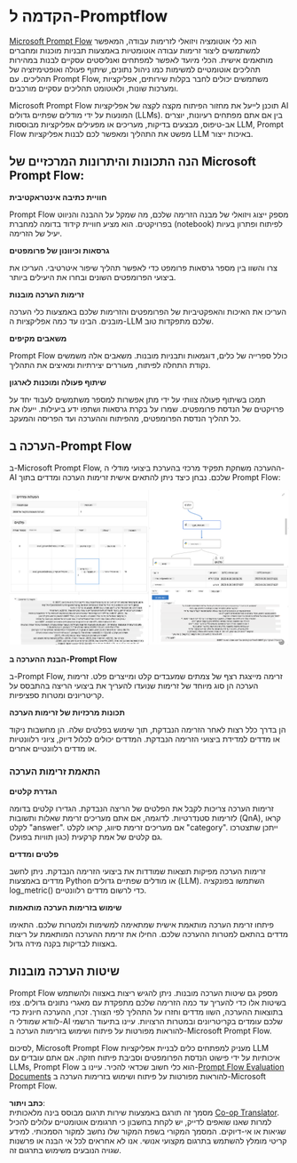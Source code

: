 <!--
CO_OP_TRANSLATOR_METADATA:
{
  "original_hash": "3cbe7629d254f1043193b7fe22524d55",
  "translation_date": "2025-05-09T15:16:20+00:00",
  "source_file": "md/01.Introduction/05/Promptflow.md",
  "language_code": "he"
}
-->
# **הקדמה ל-Promptflow**

[Microsoft Prompt Flow](https://microsoft.github.io/promptflow/index.html?WT.mc_id=aiml-138114-kinfeylo) הוא כלי אוטומציה ויזואלי לזרימות עבודה, המאפשר למשתמשים ליצור זרימות עבודה אוטומטיות באמצעות תבניות מוכנות ומחברים מותאמים אישית. הכלי מיועד לאפשר למפתחים ואנליסטים עסקיים לבנות במהירות תהליכים אוטומטיים למשימות כמו ניהול נתונים, שיתוף פעולה ואופטימיזציה של תהליכים. עם Prompt Flow, משתמשים יכולים לחבר בקלות שירותים, אפליקציות ומערכות שונות, ולאוטומט תהליכים עסקיים מורכבים.

Microsoft Prompt Flow תוכנן לייעל את מחזור הפיתוח מקצה לקצה של אפליקציות AI המונעות על ידי מודלים שפתיים גדולים (LLMs). בין אם אתם מפתחים רעיונות, יוצרים אב-טיפוס, מבצעים בדיקות, מעריכים או מפעילים אפליקציות מבוססות LLM, Prompt Flow מפשט את התהליך ומאפשר לכם לבנות אפליקציות LLM באיכות ייצור.

## הנה התכונות והיתרונות המרכזיים של Microsoft Prompt Flow:

**חוויית כתיבה אינטראקטיבית**

Prompt Flow מספק ייצוג ויזואלי של מבנה הזרימה שלכם, מה שמקל על ההבנה והניווט בפרויקטים.
הוא מציע חוויית קידוד בדומה למחברת (notebook) לפיתוח ופתרון בעיות יעיל של הזרימה.

**גרסאות וכיוונון של פרומפטים**

צרו והשוו בין מספר גרסאות פרומפט כדי לאפשר תהליך שיפור איטרטיבי. העריכו את ביצועי הפרומפטים השונים ובחרו את היעילים ביותר.

**זרימות הערכה מובנות**

העריכו את האיכות והאפקטיביות של הפרומפטים והזרימות שלכם באמצעות כלי הערכה מובנים.
הבינו עד כמה אפליקציות ה-LLM שלכם מתפקדות טוב.

**משאבים מקיפים**

Prompt Flow כולל ספרייה של כלים, דוגמאות ותבניות מובנות. משאבים אלה משמשים נקודת התחלה לפיתוח, מעוררים יצירתיות ומאיצים את התהליך.

**שיתוף פעולה ומוכנות לארגון**

תמכו בשיתוף פעולה צוותי על ידי מתן אפשרות למספר משתמשים לעבוד יחד על פרויקטים של הנדסת פרומפטים.
שמרו על בקרת גרסאות ושתפו ידע ביעילות. ייעלו את כל תהליך הנדסת הפרומפטים, מהפיתוח וההערכה ועד הפריסה והמעקב.

## הערכה ב-Prompt Flow

ב-Microsoft Prompt Flow, ההערכה משחקת תפקיד מרכזי בהערכת ביצועי מודלי ה-AI שלכם. נבחן כיצד ניתן להתאים אישית זרימות הערכה ומדדים בתוך Prompt Flow:

![PFVizualise](../../../../../translated_images/pfvisualize.93c453890f4088830217fa7308b1a589058ed499bbfff160c85676066b5cbf2d.he.png)

**הבנת ההערכה ב-Prompt Flow**

ב-Prompt Flow, זרימה מייצגת רצף של צמתים שמעבדים קלט ומייצרים פלט. זרימות הערכה הן סוג מיוחד של זרימות שנועדו להעריך את ביצועי הריצה בהתבסס על קריטריונים ומטרות ספציפיות.

**תכונות מרכזיות של זרימות הערכה**

הן בדרך כלל רצות לאחר הזרימה הנבדקת, תוך שימוש בפלטים שלה. הן מחשבות ניקוד או מדדים למדידת ביצועי הזרימה הנבדקת. המדדים יכולים לכלול דיוק, ציוני רלוונטיות או מדדים רלוונטיים אחרים.

### התאמת זרימות הערכה

**הגדרת קלטים**

זרימות הערכה צריכות לקבל את הפלטים של הריצה הנבדקת. הגדירו קלטים בדומה לזרימות סטנדרטיות.
לדוגמה, אם אתם מעריכים זרימת שאלות ותשובות (QnA), קראו לקלט "answer". אם מעריכים זרימת סיווג, קראו לקלט "category". ייתכן שתצטרכו גם קלטים של אמת קרקעית (כגון תוויות בפועל).

**פלטים ומדדים**

זרימות הערכה מפיקות תוצאות שמודדות את ביצועי הזרימה הנבדקת. ניתן לחשב מדדים באמצעות Python או מודלים שפתיים גדולים (LLM). השתמשו בפונקציה log_metric() כדי לרשום מדדים רלוונטיים.

**שימוש בזרימות הערכה מותאמות**

פיתחו זרימת הערכה מותאמת אישית שמתאימה למשימות ולמטרות שלכם.
התאימו מדדים בהתאם למטרות ההערכה שלכם.
החילו את זרימת ההערכה המותאמת על ריצות באצוות לבדיקות בקנה מידה גדול.

## שיטות הערכה מובנות

Prompt Flow מספק גם שיטות הערכה מובנות.
ניתן להגיש ריצות באצווה ולהשתמש בשיטות אלו כדי להעריך עד כמה הזרימה שלכם מתפקדת עם מאגרי נתונים גדולים.
צפו בתוצאות ההערכה, השוו מדדים וחזרו על התהליך לפי הצורך.
זכרו, ההערכה חיונית כדי לוודא שמודלי ה-AI שלכם עומדים בקריטריונים ובמטרות הרצויות. עיינו בתיעוד הרשמי להוראות מפורטות על פיתוח ושימוש בזרימות הערכה ב-Microsoft Prompt Flow.

לסיכום, Microsoft Prompt Flow מעניק למפתחים כלים לבניית אפליקציות LLM איכותיות על ידי פישוט הנדסת הפרומפטים וסביבת פיתוח חזקה. אם אתם עובדים עם LLMs, Prompt Flow הוא כלי חשוב שכדאי להכיר. עיינו ב-[Prompt Flow Evaluation Documents](https://learn.microsoft.com/azure/machine-learning/prompt-flow/how-to-develop-an-evaluation-flow?view=azureml-api-2?WT.mc_id=aiml-138114-kinfeylo) להוראות מפורטות על פיתוח ושימוש בזרימות הערכה ב-Microsoft Prompt Flow.

**כתב ויתור**:  
מסמך זה תורגם באמצעות שירות תרגום מבוסס בינה מלאכותית [Co-op Translator](https://github.com/Azure/co-op-translator). למרות שאנו שואפים לדייק, יש לקחת בחשבון כי תרגומים אוטומטיים עלולים להכיל שגיאות או אי-דיוקים. המסמך המקורי בשפת המקור שלו נחשב למקור הסמכותי. למידע קריטי מומלץ להשתמש בתרגום מקצועי אנושי. אנו לא אחראים לכל אי הבנה או פרשנות שגויה הנובעים משימוש בתרגום זה.
